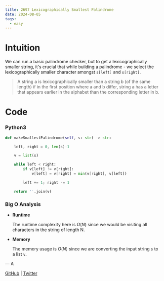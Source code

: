 ```yaml
---
title: 2697 Lexicographically Smallest Palindrome
date: 2024-08-05
tags:
  - easy
---
```


# Intuition

We can run a basic palindrome checker, but to get a lexicographically smaller string, it's crucial that while building a palindrome - we select the lexicographically smaller character amongst `s[left]` and `s[right]`.

> A string a is lexicographically smaller than a string b (of the same length) if in the first position where a and b differ, string a has a letter that appears earlier in the alphabet than the corresponding letter in b.

# Code

### Python3

```python
def makeSmallestPalindrome(self, s: str) -> str:

    left, right = 0, len(s)-1

    v = list(s)

    while left < right:
        if v[left] != v[right]:
            v[left] = v[right] = min(v[right], v[left])

        left += 1; right -= 1

    return ''.join(v)
```

### Big O Analysis

- **Runtime**

  The runtime complexity here is $O(N)$ since we would be visiting all characters in the string of length N.

- **Memory**

  The memory usage is $O(N)$ since we are converting the input string `s` to a list `v`.

— A

[GitHub](https://github.com/athkdev) | [Twitter](https://twitter.com/athkdev)
